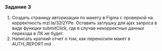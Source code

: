 ### Задание 3
1. Создать страницу авторизации по макету в Figma с проверкой на корректность mzl.la/32I2YPe. Оставить заглушку для ajax запроса в виде функции submitClick, где в случае некорректных данных перехода в ЛК не будет. 
2. Написать краткий отчет о том, как переносили макет в AUTH_REPORT.md 
